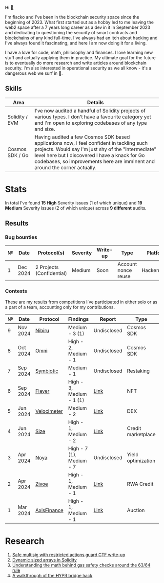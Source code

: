 Hi 👋,

I'm flacko and I've been in the blockchain security space since the beginning of 2023. What first started out as a hobby led to me leaving the web2 space after a 7 years long career as a dev in it in September 2023 and dedicating to questioning the security of smart contracts and blockchains of any kind full-time. I've always had an itch about hacking and I've always found it fascinating, and here I am now doing it for a living.

I have a love for code, math, philosophy and finances. I love learning new stuff and actually applying them in practice. My ultimate goal for the future is to eventually do more research and write articles around blockchain security. I'm also interested in operational security as we all know - it's a dangerous web we surf in 👻.

## Skills

| Area | Details |
| ---- | ------- |
| Solidity / EVM | I've now audited a handful of Solidity projects of various types. I don't have a favourite category yet and I'm open to exploring codebases of any type and size. |
| Cosmos SDK / Go | Having audited a few Cosmos SDK based applications now, I feel confident in tackling such projects. Would say I'm just shy of the "intermediate" level here but I discovered I have a knack for Go codebases, so improvements here are imminent and around the corner actually. |

# Stats

In total I've found **15 High** Severity issues (1 of which unique) and **19 Medium** Severity issues (2 of which unique) across **9 different** audits.

## Results

### Bug bounties

| №   | Date     | Protocol(s)                                                                        | Severity                 | Write-up                               | Type                | Platform   |
| --- | -------- | ---------------------------------------------------------------------------------- | ------------------------ | -------------------------------------- | ------------------- | ---------- |
| 1   | Dec 2024 | 2 Projects (Confidential)                                                          | Medium                   | Soon                                   | Account nonce reuse | HackenProof|

### Contests

These are my results from competitions I've participated in either solo or as a part of a team, accounting only for my contributions.

| №   | Date     | Protocol                                                                           | Findings                 | Report                                         | Type               | Platform  | Details   |
| --- | -------- | ---------------------------------------------------------------------------------- | ------------------------ | ---------------------------------------------- | ------------------ | --------- | --------- |
| 9   | Nov 2024 | [Nibiru](https://code4rena.com/audits/2024-11-nibiru)                              | Medium - 3 (1)           | Undisclosed                                    | Cosmos SDK         | Code4rena | 🏅5th     |
| 8   | Oct 2024 | [Omni](https://cantina.xyz/competitions/d139882b-2d3a-49ac-9849-9dccef584090)      | High - 2, Medium - 1     | Undisclosed                                    | Cosmos SDK         | Cantina   |           |
| 7   | Sep 2024 | [Symbiotic](https://cantina.xyz/competitions/8bab566e-a6d4-4c1b-9f28-71a94bfd1da2) | Medium - 1               | Undisclosed                                    | Restaking          | Cantina   |           |
| 6   | Sep 2024 | [Flayer](https://audits.sherlock.xyz/contests/468)                                 | High - 3, Medium - 1 (1) | [Link](/reports/contests/Flayer-10-24.md)      | NFT                | Sherlock  |           |
| 5   | Jun 2024 | [Velocimeter](https://audits.sherlock.xyz/contests/442)                            | Medium - 2               | [Link](/reports/contests/Velocimeter-06-24.md) | DEX                | Sherlock  |           |
| 4   | Jun 2024 | [Size](https://code4rena.com/audits/2024-06-size)                                  | High - 1, Medium - 2     | [Link](/reports/contests/Size-06-24.md)        | Credit marketplace | Code4rena |           |
| 3   | Apr 2024 | [Noya](https://code4rena.com/audits/2024-04-noya)                                  | High - 7 (1), Medium - 7 | Undisclosed                                    | Yield optimization | Code4rena | 🏅4th     |
| 2   | Apr 2024 | [Zivoe](https://audits.sherlock.xyz/contests/280)                                  | High - 1, Medium - 1     | [Link](/reports/contests/Zivoe-04-24.md)       | RWA Credit         | Sherlock  |           |
| 1   | Mar 2024 | [AxisFinance](https://audits.sherlock.xyz/contests/206)                            | High - 1, Medium - 1     | [Link](/reports/contests/AxisFinance-03-24.md) | Auction            | Sherlock  |           |

# Research

1. [Safe multisig with restricted actions guard CTF write-up](https://medium.com/@flackoon/your-safe-wallet-guard-might-not-be-enough-523f28924922)
1. [Dynamic sized arrays in Solidity](https://x.com/flack00n/status/1841382358039097594)
1. [Understanding the math behind gas safety checks around the 63/64 rule](https://x.com/flack00n/status/1847303705239916653)
1. [A walkthrough of the HYPR bridge hack](https://x.com/flack00n/status/1735570184352543113) 
